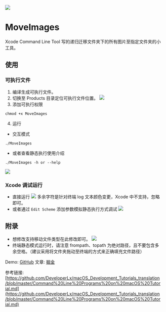 ![](https://p3-juejin.byteimg.com/tos-cn-i-k3u1fbpfcp/a4cb287a1e984292b3944f2ef19e669f~tplv-k3u1fbpfcp-zoom-1.image)

# MoveImages
Xcode Command Line Tool 写的递归迁移文件夹下的所有图片至指定文件夹的小工具。

## 使用

### 可执行文件
1. 编译生成可执行文件。
2. 切换至 Products 目录定位可执行文件位置。
![](https://p3-juejin.byteimg.com/tos-cn-i-k3u1fbpfcp/0f66a621dd2c4d4aae324814980d6502~tplv-k3u1fbpfcp-zoom-1.image)
3. 添加可执行权限 
```
chmod +x MoveImages
```
4. 运行
- 交互模式
```
./MoveImages
```
- 或者查看静态执行使用介绍
```
./MoveImages -h or --help
```
![](https://p3-juejin.byteimg.com/tos-cn-i-k3u1fbpfcp/f411b3e4db694765bce9931088cd60cf~tplv-k3u1fbpfcp-zoom-1.image)

### Xcode 调试运行
- 直接运行
![](https://p3-juejin.byteimg.com/tos-cn-i-k3u1fbpfcp/e40558efdd4743d69b1170fbf33f45ca~tplv-k3u1fbpfcp-zoom-1.image)
多余字符是针对终端 log 文本颜色变更，Xcode 中不支持，忽略即可。
- 或者通过 `Edit Scheme` 添加参数模拟静态执行方式调试
![](https://p3-juejin.byteimg.com/tos-cn-i-k3u1fbpfcp/04dba04a5ca2457299ffa7b74d06e719~tplv-k3u1fbpfcp-zoom-1.image)

## 附录
- 想修改支持移动文件类型在此修改即可。
![](https://p3-juejin.byteimg.com/tos-cn-i-k3u1fbpfcp/dfd4be0abf624e81a60065d64a209bf6~tplv-k3u1fbpfcp-zoom-1.image)
- 终端静态模式运行时，请注意 frompath、topath 为绝对路径，且不要包含多余空格。（建议采用将文件夹拖动至终端的方式来正确填充文件路径）

Demo: [GitHub](https://github.com/xiaoMing0109/MoveImages)
文章: [掘金](https://juejin.cn/post/7160977036129861668/)

参考链接:
[https://github.com/DeveloperLx/macOS_Development_Tutorials_translation/blob/master/Command%20Line%20Programs%20on%20macOS%20Tutorial.md](https://github.com/DeveloperLx/macOS_Development_Tutorials_translation/blob/master/Command%20Line%20Programs%20on%20macOS%20Tutorial.md)